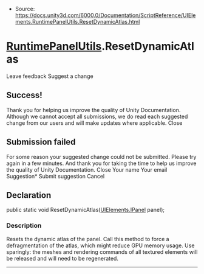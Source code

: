 * Source: https://docs.unity3d.com/6000.0/Documentation/ScriptReference/UIElements.RuntimePanelUtils.ResetDynamicAtlas.html

#  [RuntimePanelUtils](https://docs.unity3d.com/6000.0/Documentation/ScriptReference/UIElements.RuntimePanelUtils.html).ResetDynamicAtlas
Leave feedback
Suggest a change
## Success!
Thank you for helping us improve the quality of Unity Documentation. Although we cannot accept all submissions, we do read each suggested change from our users and will make updates where applicable.
Close
## Submission failed
For some reason your suggested change could not be submitted. Please <a>try again</a> in a few minutes. And thank you for taking the time to help us improve the quality of Unity Documentation.
Close
Your name Your email Suggestion* Submit suggestion
Cancel
## Declaration
public static void ResetDynamicAtlas([UIElements.IPanel](https://docs.unity3d.com/6000.0/Documentation/ScriptReference/UIElements.IPanel.html) panel); 
### Description
Resets the dynamic atlas of the panel. 
Call this method to force a defragmentation of the atlas, which might reduce GPU memory usage. Use sparingly: the meshes and rendering commands of all textured elements will be released and will need to be regenerated.
* * *
